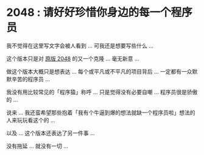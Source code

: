 # 2048 : 请好好珍惜你身边的每一个程序员

我不觉得在这里写文字会被人看到 ... 可我还是想要写些什么 ...

这个版本只是对 [原版 2048](http://gabrielecirulli.github.io/2048/) 的又一个克隆 ... 毫无新意 ...

做这个版本大概只是想表达 ... 每个或平凡或不平凡的项目背后 ... 一定都有一众默默辛苦的程序员 ...

我没有用比较常见的「程序猿」称呼 ... 只是觉得没有必要自嘲 ... 程序员很是骄傲的 ... 

说来 ... 我还蛮希望那些抱着「我有个牛逼到爆的想法就缺一个程序员啦」想法的人来玩玩看这个的 ...

以及 ... 这个版本还表达了另一件事 ...

没有拖延 ... 就没有一切 ...

